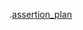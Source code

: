 .[assertion_plan](https://1drv.ms/x/c/f718b43b718bbc38/EZMUDEOEjkRIlGcvSGpPAO0BnJQ7WGLemYyhn44z0K7pBA?e=mJUsgV)
